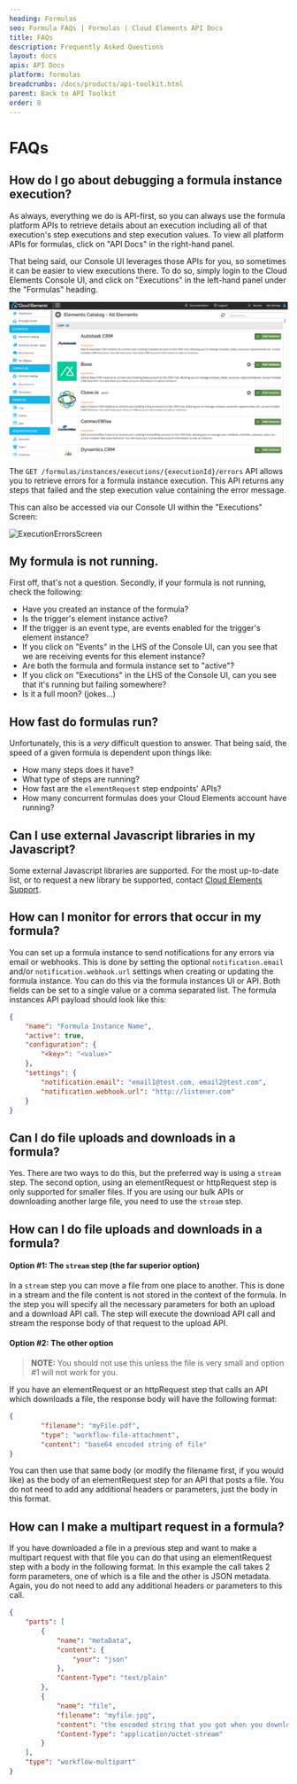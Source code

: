 ```yaml
---
heading: Formulas
seo: Formula FAQs | Formulas | Cloud Elements API Docs
title: FAQs
description: Frequently Asked Questions
layout: docs
apis: API Docs
platform: formulas
breadcrumbs: /docs/products/api-toolkit.html
parent: Back to API Toolkit
order: 8
---
```


# FAQs

## **How do I go about debugging a formula instance execution?**
As always, everything we do is API-first, so you can always use the formula platform APIs to retrieve details about an execution including all of that execution's step executions and step execution values.  To view all platform APIs for formulas, click on "API Docs" in the right-hand panel.

That being said, our Console UI leverages those APIs for you, so sometimes it can be easier to view executions there.  To do so, simply login to the Cloud Elements Console UI, and click on "Executions" in the left-hand panel under the "Formulas" heading.

![ExecutionsScreen](/assets/img/formulas/executions.gif)

The `GET /formulas/instances/executions/{executionId}/errors` API allows you to retrieve errors for a formula instance execution.
This API returns any steps that failed and the step execution value containing the error message.

This can also be accessed via our Console UI within the "Executions" Screen:

![ExecutionErrorsScreen](https://cloud.githubusercontent.com/assets/7445993/19490597/037c8d34-952d-11e6-8c96-c2280ff329a2.gif)

## **My formula is not running.**
First off, that's not a question.  Secondly, if your formula is not running, check the following:

* Have you created an instance of the formula?
* Is the trigger's element instance active?
* If the trigger is an event type, are events enabled for the trigger's element instance?
* If you click on "Events" in the LHS of the Console UI, can you see that we are receiving events for this element instance?
* Are both the formula and formula instance set to "active"?
* If you click on "Executions" in the LHS of the Console UI, can you see that it's running but failing somewhere?
* Is it a full moon? (jokes...)

## **How fast do formulas run?**
Unfortunately, this is a *very* difficult question to answer.  That being said, the speed of a given formula is dependent upon things like:

* How many steps does it have?  
* What type of steps are running?
* How fast are the `elementRequest` step endpoints' APIs?
* How many concurrent formulas does your Cloud Elements account have running?

## **Can I use external Javascript libraries in my Javascript?**
Some external Javascript libraries are supported.  For the most up-to-date list, or to request a new library be supported, contact [Cloud Elements Support](mailto:support@cloud-elements.com).

## **How can I monitor for errors that occur in my formula?**
You can set up a formula instance to send notifications for any errors via email or webhooks. This is done by setting the optional `notification.email` and/or `notification.webhook.url` settings when creating or updating the formula instance. You can do this via the formula instances UI or API. Both fields can be set to a single value or a comma separated list. The formula instances API payload should look like this:

```json
{
    "name": "Formula Instance Name",
    "active": true,
    "configuration": {
        "<key>": "<value>"
    },
    "settings": {
        "notification.email": "email1@test.com, email2@test.com",
        "notification.webhook.url": "http://listener.com"
    }
}
```

## **Can I do file uploads and downloads in a formula?**
Yes. There are two ways to do this, but the preferred way is using a `stream` step. The second option, using an elementRequest or httpRequest step is only supported for smaller files. If you are using our bulk APIs or downloading another large file, you need to use the `stream` step.

## **How can I do file uploads and downloads in a formula?**
#### Option #1: The `stream` step (the far superior option)

In a `stream` step you can move a file from one place to another. This is done in a stream and the file content is not stored in the context of the formula. In the step you will specify all the necessary parameters for both an upload and a download API call. The step will execute the download API call and stream the response body of that request to the upload API.

#### Option #2: The other option

> **NOTE:** You should not use this unless the file is very small and option #1 will not work for you.

If you have an elementRequest or an httpRequest step that calls an API which downloads a file, the response body will have the
following format:

```json
{
        "filename": "myFile.pdf",
        "type": "workflow-file-attachment",
        "content": "base64 encoded string of file"
}
```

You can then use that same body (or modify the filename first, if you would like) as the body of an elementRequest
step for an API that posts a file. You do not need to add any additional headers or parameters,
just the body in this format.

## **How can I make a multipart request in a formula?**
If you have downloaded a file in a previous step and want to make a multipart request with that file you can do that
using an elementRequest step with a body in the following format. In this example the call takes 2 form parameters,
one of which is a file and the other is JSON metadata. Again, you do not need to add any additional headers or
parameters to this call.

```json
{
    "parts": [
        {
            "name": "metaData",
            "content": {
                "your": "json"
            },
            "Content-Type": "text/plain"
        },
        {
            "name": "file",
            "filename": "myfile.jpg",
            "content": "the encoded string that you got when you downloaded the file",
            "Content-Type": "application/octet-stream"
        }
    ],
    "type": "workflow-multipart"
}
```
